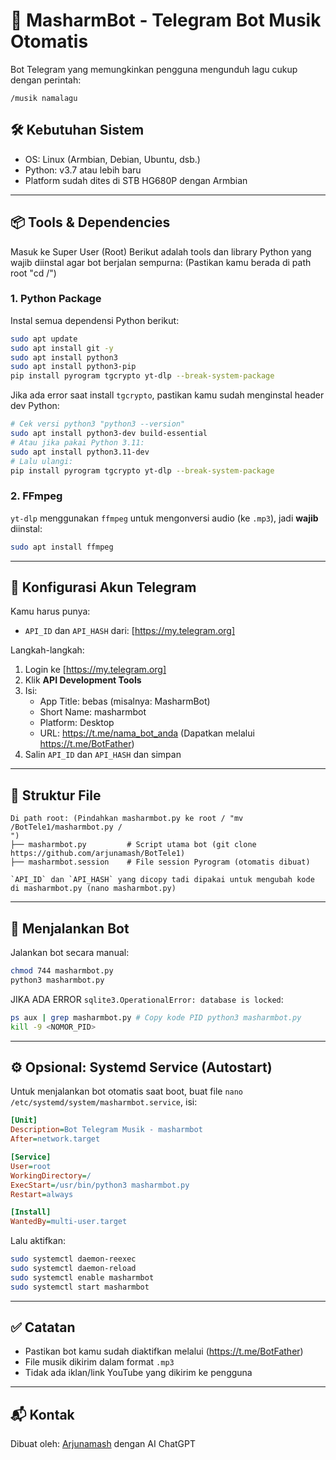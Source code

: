 
# 🎵 MasharmBot - Telegram Bot Musik Otomatis

Bot Telegram yang memungkinkan pengguna mengunduh lagu cukup dengan perintah:
```
/musik namalagu
```

## 🛠️ Kebutuhan Sistem

- OS: Linux (Armbian, Debian, Ubuntu, dsb.)
- Python: v3.7 atau lebih baru
- Platform sudah dites di STB HG680P dengan Armbian

---

## 📦 Tools & Dependencies
Masuk ke Super User (Root)
Berikut adalah tools dan library Python yang wajib diinstal agar bot berjalan sempurna: (Pastikan kamu berada di path root "cd /")

### 1. Python Package

Instal semua dependensi Python berikut:

```bash
sudo apt update
sudo apt install git -y
sudo apt install python3
sudo apt install python3-pip
pip install pyrogram tgcrypto yt-dlp --break-system-package
```

Jika ada error saat install `tgcrypto`, pastikan kamu sudah menginstal header dev Python:
```bash
# Cek versi python3 "python3 --version"
sudo apt install python3-dev build-essential
# Atau jika pakai Python 3.11:
sudo apt install python3.11-dev
# Lalu ulangi:
pip install pyrogram tgcrypto yt-dlp --break-system-package
```

### 2. FFmpeg

`yt-dlp` menggunakan `ffmpeg` untuk mengonversi audio (ke `.mp3`), jadi **wajib** diinstal:

```bash
sudo apt install ffmpeg
```

---

## 🔐 Konfigurasi Akun Telegram

Kamu harus punya:

- `API_ID` dan `API_HASH` dari: [https://my.telegram.org]

Langkah-langkah:

1. Login ke [https://my.telegram.org]
2. Klik **API Development Tools**
3. Isi:
   - App Title: bebas (misalnya: MasharmBot)
   - Short Name: masharmbot
   - Platform: Desktop
   - URL: https://t.me/nama_bot_anda (Dapatkan melalui https://t.me/BotFather)
4. Salin `API_ID` dan `API_HASH` dan simpan
---

## 📄 Struktur File

```
Di path root: (Pindahkan masharmbot.py ke root / "mv /BotTele1/masharmbot.py /
")
├── masharmbot.py         # Script utama bot (git clone https://github.com/arjunamash/BotTele1)
├── masharmbot.session    # File session Pyrogram (otomatis dibuat)

`API_ID` dan `API_HASH` yang dicopy tadi dipakai untuk mengubah kode di masharmbot.py (nano masharmbot.py)
```



---

## 🚀 Menjalankan Bot

Jalankan bot secara manual: 

```bash
chmod 744 masharmbot.py
python3 masharmbot.py
```

JIKA ADA ERROR `sqlite3.OperationalError: database is locked`:

```bash
ps aux | grep masharmbot.py # Copy kode PID python3 masharmbot.py
kill -9 <NOMOR_PID>
```

---

## ⚙️ Opsional: Systemd Service (Autostart)

Untuk menjalankan bot otomatis saat boot, buat file `nano /etc/systemd/system/masharmbot.service`, isi:

```ini
[Unit]
Description=Bot Telegram Musik - masharmbot
After=network.target

[Service]
User=root
WorkingDirectory=/
ExecStart=/usr/bin/python3 masharmbot.py
Restart=always

[Install]
WantedBy=multi-user.target
```

Lalu aktifkan:

```bash
sudo systemctl daemon-reexec
sudo systemctl daemon-reload
sudo systemctl enable masharmbot
sudo systemctl start masharmbot
```

---

## ✅ Catatan

- Pastikan bot kamu sudah diaktifkan melalui (https://t.me/BotFather)
- File musik dikirim dalam format `.mp3`
- Tidak ada iklan/link YouTube yang dikirim ke pengguna

---

## 📬 Kontak

Dibuat oleh: [Arjunamash](https://arjunamash.eu.org) dengan AI ChatGPT